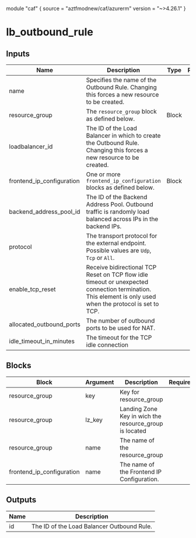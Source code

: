 module "caf" {
  source  = "aztfmodnew/caf/azurerm"
  version = "~>4.26.1"
}

# lb_outbound_rule

## Inputs
| Name | Description | Type | Required |
|------|-------------|------|:--------:|
|name| Specifies the name of the Outbound Rule. Changing this forces a new resource to be created.||True|
|resource_group|The `resource_group` block as defined below.|Block|True|
|loadbalancer_id| The ID of the Load Balancer in which to create the Outbound Rule. Changing this forces a new resource to be created.||True|
|frontend_ip_configuration| One or more `frontend_ip_configuration` blocks as defined below.| Block |True|
|backend_address_pool_id| The ID of the Backend Address Pool. Outbound traffic is randomly load balanced across IPs in the backend IPs.||True|
|protocol| The transport protocol for the external endpoint. Possible values are `Udp`, `Tcp` or `All`.||True|
|enable_tcp_reset| Receive bidirectional TCP Reset on TCP flow idle timeout or unexpected connection termination. This element is only used when the protocol is set to TCP.||False|
|allocated_outbound_ports| The number of outbound ports to be used for NAT.||False|
|idle_timeout_in_minutes| The timeout for the TCP idle connection||False|

## Blocks
| Block | Argument | Description | Required |
|-------|----------|-------------|----------|
|resource_group| key | Key for  resource_group||| Required if  |
|resource_group| lz_key |Landing Zone Key in wich the resource_group is located|||True|
|resource_group| name | The name of the resource_group |||True|
|frontend_ip_configuration|name| The name of the Frontend IP Configuration.|||True|

## Outputs
| Name | Description |
|------|-------------|
|id|The ID of the Load Balancer Outbound Rule.|||
